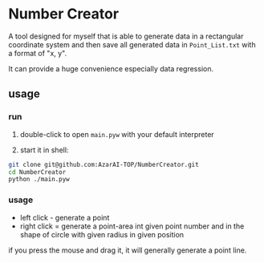 # Number Creator

A tool designed for myself that is able to generate data in a rectangular coordinate system and then save all generated data in `Point_List.txt` with a format of "x, y".

It can provide a huge convenience especially data regression.

## usage

### run

1. double-click to open `main.pyw` with your default interpreter

2. start it in shell:

```bash
git clone git@github.com:AzarAI-TOP/NumberCreator.git
cd NumberCreator
python ./main.pyw
```

### usage

- left click - generate a point
- right click = generate a point-area int given point number and in the shape of circle with given radius in given position

if you press the mouse and drag it, it will generally generate a point line.
